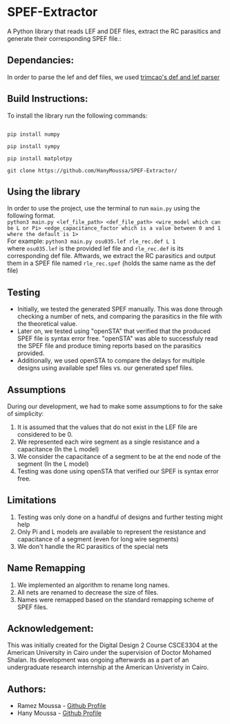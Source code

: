 # SPEF-Extractor
A Python library that reads LEF and DEF files, extract the RC parasitics and generate their corresponding SPEF file.:<br />

## Dependancies:  
  In order to parse the lef and def files, we used [trimcao's def and lef parser](https://github.com/trimcao/lef-parser)

## Build Instructions:
   To install the library run the following commands: 
   ```
   
   pip install numpy
   
   pip install sympy
  
   pip install matplotpy   
   
   git clone https://github.com/HanyMoussa/SPEF-Extractor/
   ```

## Using the library
In order to use the project, use the terminal to run `main.py` using the following format.<br />
`python3 main.py <lef_file_path> <def_file_path> <wire_model which can be L or Pi> <edge_capacitance_factor which is a value between 0 and 1 where the default is 1>` <br />
For example:
`python3 main.py osu035.lef rle_rec.def L 1` <br />
where `osu035.lef` is the provided lef file and `rle_rec.def` is its corresponding def file. Aftwards, we extract the RC parasitics and output them in a SPEF file named `rle_rec.spef` (holds the same name as the def file)

## Testing
- Initially, we tested the generated SPEF manually. This was done through checking a number of nets, and comparing the parasitics in the file with the theoretical value.
- Later on, we tested using "openSTA" that verified that the produced SPEF file is syntax error free. "openSTA" was able to successfuly read the SPEF file and produce timing reports based on the parasitics provided.
- Additionally, we used openSTA to compare the delays for multiple designs using available spef files vs. our generated spef files.

## Assumptions 
During our development, we had to make some assumptions to for the sake of simplicity:
  1. It is assumed that the values that do not exist in the LEF file are considered to be 0.
  2. We represented each wire segment as a single resistance and a capacitance (In the L model)
  3. We consider the capacitance of a segment to be at the end node of the segment (In the L model)
  4. Testing was done using openSTA that verified our SPEF is syntax error free.

## Limitations
  1. Testing was only done on a handful of designs and further testing might help
  2. Only Pi and L models are available to represent the resistance and capacitance of a segment (even for long wire segments)
  3. We don't handle the RC parasitics of the special nets
  
## Name Remapping
  1. We implemented an algorithm to rename long names.
  2. All nets are renamed to decrease the size of files.
  3. Names were remapped based on the standard remapping scheme of SPEF files.

## Acknowledgement:
  This was initially created for the Digital Design 2 Course CSCE3304 at the American University in Cairo under the supervision of Doctor Mohamed Shalan. Its development was ongoing afterwards as a part of an undergraduate research internship at the American Univeristy in Cairo.

## Authors:
  * Ramez Moussa - [Github Profile](https://github.com/ramezmoussa)
  * Hany Moussa - [Github Profile](https://github.com/hanymoussa)
  
